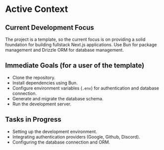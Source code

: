 # Active Context

## Current Development Focus

The project is a template, so the current focus is on providing a solid foundation for building fullstack Next.js applications. Use Bun for package management and Drizzle ORM for database management.

## Immediate Goals (for a user of the template)

- Clone the repository.
- Install dependencies using Bun.
- Configure environment variables (`.env`) for authentication and database connection.
- Generate and migrate the database schema.
- Run the development server.

## Tasks in Progress

- Setting up the development environment.
- Integrating authentication providers (Google, Github, Discord).
- Configuring the database connection and ORM.
